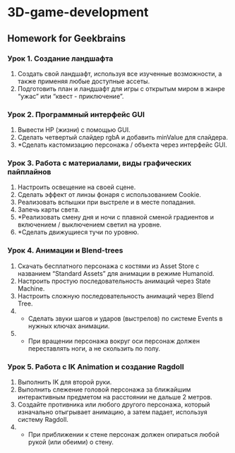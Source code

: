 # 3D-game-development
## Homework for Geekbrains


### Урок 1. Создание ландшафта

1. Создать свой ландшафт, используя все изученные возможности, а также применяя любые доступные ассеты.
2. Подготовить план и ландшафт для игры с открытым миром в жанре “ужас” или “квест - приключение”.


### Урок 2. Программный интерфейс GUI

1. Вывести HP (жизни) с помощью GUI.
2. Сделать четвертый слайдер rgbA и добавить minValue для слайдера.
3. *Сделать кастомизацию персонажа / объекта через интерфейс GUI.


### Урок 3. Работа с материалами, виды графических пайплайнов

1. Настроить освещение на своей сцене.
2. Сделать эффект от линзы фонаря с использованием Cookie.
3. Реализовать вспышки при выстреле и в месте попадания.
4. Запечь карты света.
5. *Реализовать смену дня и ночи с плавной сменой градиентов и включением / выключением светил на уровне.
6. *Сделать движущиеся тучи по уровню.


### Урок 4. Анимации и Blend-trees

1. Скачать бесплатного персонажа с костями из Asset Store с названием “Standard Assets” для анимации в режиме Humanoid.
2. Настроить простую последовательность анимаций через State Machine.
3. Настроить сложную последовательность анимаций через Blend Tree.
4. * Сделать звуки шагов и ударов (выстрелов) по системе Events в нужных ключах анимации.
5. * При вращении персонажа вокруг оси персонаж должен переставлять ноги, а не скользить по полу.


### Урок 5. Работа с IK Animation и создание Ragdoll

1. Выполнить IK для второй руки.
2. Выполнить слежение головой персонажа за ближайшим интерактивным предметом на расстоянии не дальше 2 метров.
3. Создайте противника или любого другого персонажа, который изначально отыгрывает анимацию, а затем падает, используя систему Ragdoll.
4. * При приближении к стене персонаж должен опираться любой рукой (или обеими) о стену.
